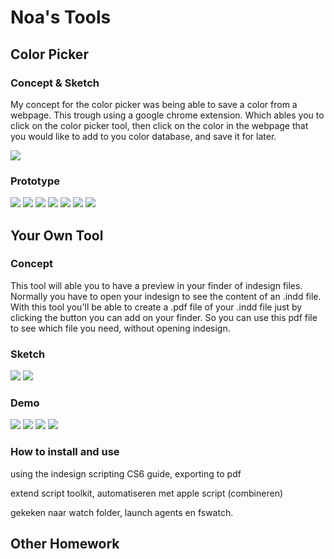 # Noa's Tools

## Color Picker

### Concept & Sketch

My concept for the color picker was being able to save a color from a webpage. This trough using a google chrome extension. Which ables you to click on the color picker tool, then click on the color in the webpage that you would like to add to you color database, and save it for later.

![](img/demo1.png)

### Prototype

![](img/begin_1.jpg)
![](img/scherm_2.jpg)
![](img/scherm_4.jpg)
![](img/scherm_5.jpg)
![](img/scherm_6.jpg)
![](img/scherm_7.jpg)
![](img/scherm_8.jpg)

## Your Own Tool

### Concept

This tool will able you to have a preview in your finder of indesign files. Normally you have to open your indesign to see the content of an .indd file. With this tool you'll be able to create a .pdf file of your .indd file just by clicking the button you can add on your finder. So you can use this pdf file to see which file you need, without opening indesign. 

### Sketch
![](img/pre.jpg)
![](img/preview.jpg)

### Demo

![](img/Step_1.jpg)
![](img/Step_2.jpg)
![](img/Step_3.jpg)
![](img/Step_4.jpg)

### How to install and use

using the indesign scripting CS6 guide, exporting to pdf
	
extend script toolkit, automatiseren met apple script (combineren) 

gekeken naar watch folder, launch agents en fswatch.



## Other Homework

